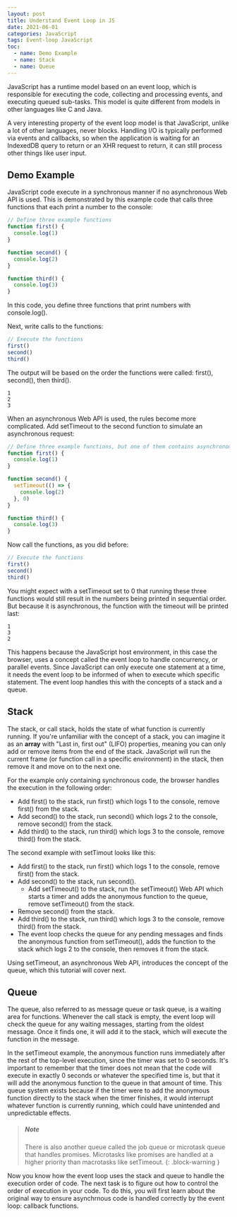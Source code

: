 ```yaml
---
layout: post
title: Understand Event Loop in JS
date: 2021-06-01
categories: JavaScript
tags: Event-loop JavaScript
toc:
  - name: Demo Example
  - name: Stack
  - name: Queue
---
```


JavaScript has a runtime model based on an event loop, which is responsible for executing the code, collecting and processing events, and executing queued sub-tasks. This model is quite different from models in other languages like C and Java.

A very interesting property of the event loop model is that JavaScript, unlike a lot of other languages, never blocks. Handling I/O is typically performed via events and callbacks, so when the application is waiting for an IndexedDB query to return or an XHR request to return, it can still process other things like user input.

## Demo Example

JavaScript code execute in a synchronous manner if no asynchronous Web API is used. This is demonstrated by this example code that calls three functions that each print a number to the console:
```javascript
// Define three example functions
function first() {
  console.log(1)
}

function second() {
  console.log(2)
}

function third() {
  console.log(3)
}
```
In this code, you define three functions that print numbers with console.log().

Next, write calls to the functions:

```javascript
// Execute the functions
first()
second()
third()
```
The output will be based on the order the functions were called: first(), second(), then third().
```
1
2
3
```
When an asynchronous Web API is used, the rules become more complicated.
Add setTimeout to the second function to simulate an asynchronous request:
```javascript
// Define three example functions, but one of them contains asynchronous code
function first() {
  console.log(1)
}

function second() {
  setTimeout(() => {
    console.log(2)
  }, 0)
}

function third() {
  console.log(3)
}
```

Now call the functions, as you did before:
```javascript
// Execute the functions
first()
second()
third()
```
You might expect with a setTimeout set to 0 that running these three functions would still result in the numbers being printed in sequential order. But because it is asynchronous, the function with the timeout will be printed last:
```
1
3
2
```
This happens because the JavaScript host environment, in this case the browser, uses a concept called the event loop to handle concurrency, or parallel events. Since JavaScript can only execute one statement at a time, it needs the event loop to be informed of when to execute which specific statement. The event loop handles this with the concepts of a stack and a queue.

## Stack

The stack, or call stack, holds the state of what function is currently running. If you're unfamiliar with the concept of a stack, you can imagine it as an **array** with "Last in, first out" (LIFO) properties, meaning you can only add or remove items from the end of the stack. JavaScript will run the current frame (or function call in a specific environment) in the stack, then remove it and move on to the next one.

For the example only containing synchronous code, the browser handles the execution in the following order:

- Add first() to the stack, run first() which logs 1 to the console, remove first() from the stack.
- Add second() to the stack, run second() which logs 2 to the console, remove second() from the stack.
- Add third() to the stack, run third() which logs 3 to the console, remove third() from the stack.

The second example with setTimout looks like this:

- Add first() to the stack, run first() which logs 1 to the console, remove first() from the stack.
- Add second() to the stack, run second().
  - Add setTimeout() to the stack, run the setTimeout() Web API which starts a timer and adds the anonymous function to the queue, remove setTimeout() from the stack.
- Remove second() from the stack.
- Add third() to the stack, run third() which logs 3 to the console, remove third() from the stack.
- The event loop checks the queue for any pending messages and finds the anonymous function from setTimeout(), adds the function to the stack which logs 2 to the console, then removes it from the stack.

Using setTimeout, an asynchronous Web API, introduces the concept of the queue, which this tutorial will cover next.

## Queue

The queue, also referred to as message queue or task queue, is a waiting area for functions. Whenever the call stack is empty, the event loop will check the queue for any waiting messages, starting from the oldest message. Once it finds one, it will add it to the stack, which will execute the function in the message.

In the setTimeout example, the anonymous function runs immediately after the rest of the top-level execution, since the timer was set to 0 seconds. It's important to remember that the timer does not mean that the code will execute in exactly 0 seconds or whatever the specified time is, but that it will add the anonymous function to the queue in that amount of time. This queue system exists because if the timer were to add the anonymous function directly to the stack when the timer finishes, it would interrupt whatever function is currently running, which could have unintended and unpredictable effects.

> ##### Note
>
> There is also another queue called the job queue or microtask queue that  handles promises. Microtasks like promises are handled at a higher priority than macrotasks like setTimeout.
{: .block-warning }

Now you know how the event loop uses the stack and queue to handle the execution order of code. The next task is to figure out how to control the order of execution in your code. To do this, you will first learn about the original way to ensure asynchrnous code is handled correctly by the event loop: callback functions.

